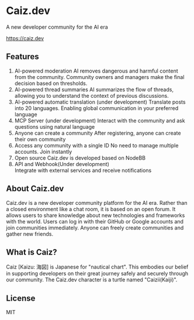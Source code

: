 # Caiz.dev

A new developer community for the AI era

https://caiz.dev

## Features

1. AI-powered moderation
AI removes dangerous and harmful content from the community. Community owners and managers make the final decision based on thresholds.
2. AI-powered thread summaries
AI summarizes the flow of threads, allowing you to understand the context of previous discussions.
3. AI-powered automatic translation (under development)
Translate posts into 20 languages. Enabling global communication in your preferred language
4. MCP Server (under development)
Interact with the community and ask questions using natural language
5. Anyone can create a community
After registering, anyone can create their own community
6. Access any community with a single ID
No need to manage multiple accounts. Join instantly
7. Open source
Caiz.dev is developed based on NodeBB
8. API and Webhook(Under development)  
Integrate with external services and receive notifications

## About Caiz.dev

Caiz.dev is a new developer community platform for the AI era. Rather than a closed environment like a chat room, it is based on an open forum. It allows users to share knowledge about new technologies and frameworks with the world. Users can log in with their GitHub or Google accounts and join communities immediately. Anyone can freely create communities and gather new friends.

## What is Caiz?

Caiz [Kaizu: 海図] is Japanese for "nautical chart". This embodies our belief in supporting developers on their great journey safely and securely through our community. The Caiz.dev character is a turtle named "Caizii(Kaiji)".

## License

MIT



